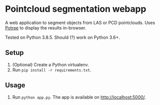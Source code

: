 # Pointcloud segmentation webapp

A web application to segment objects from LAS or PCD pointclouds. Uses [Potree](http://potree.org/) to display the results in-browser.

Tested on Python 3.8.5. Should (?) work on Python 3.6+.

## Setup
1. (Optional) Create a Python virtualenv.
1. Run `pip install -r requirements.txt`.

## Usage
1. Run `python app.py`. The app is available on [http://localhost:5000/](http://localhost:5000/).
